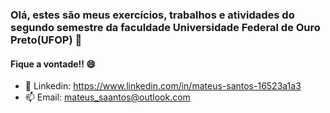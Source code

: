 ### Olá, estes são meus exercícios, trabalhos e atividades do segundo semestre da faculdade Universidade Federal de Ouro Preto(UFOP) 👋
#### Fique a vontade!! 😄

- 💬 Linkedin: https://www.linkedin.com/in/mateus-santos-16523a1a3
- 📫 Email: mateus_saantos@outlook.com
